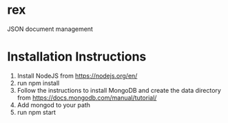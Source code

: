 # rex
JSON document management

# Installation Instructions
1. Install NodeJS from https://nodejs.org/en/
2. run npm install
3. Follow the instructions to install MongoDB and create the data directory from https://docs.mongodb.com/manual/tutorial/
4. Add mongod to your path
5. run npm start
